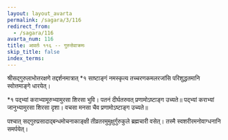 ```yaml
---
layout: layout_avarta
permalink: /sagara/3/116
redirect_from:
  - /sagara/116
avarta_num: 116
title: आवर्तः ११६ -- गुरुसेवाक्रमः
skip_title: false
index_terms: 
---
```


श्रीसद्गुरुलाभोत्तरक्षणे तद्दर्शनमात्रात् *१ साष्टाङ्गं नमस्कृत्य तच्चरणकमलरजांसि परिशुद्धतमानि स्वोत्तमाङ्गे धारयेत्।  

<div class="footnote" markdown="1">
*१ पद्भ्यां कराभ्यामूरुभ्यामुरसा शिरसा भुवि।  
पतनं दीर्घतरुवत् प्रणामोऽष्टाङ्ग उच्यते॥  
पद्भ्यां कराभ्यां जानुभ्यामुरसा शिरसा दृशा।  
वचसा मनसा चैव प्रणामोऽष्टाङ्ग उच्यते॥
</div>


पश्चात्
सद्गुरुप्रसादाद्बन्धमोचनाकाङ्क्षी तीव्रतरमुमुक्षुर्गुरुकुले ब्रह्मचारी वसेत्। तस्मै
स्वशरीरमनोवाग्धनानि समर्पयेत्।
